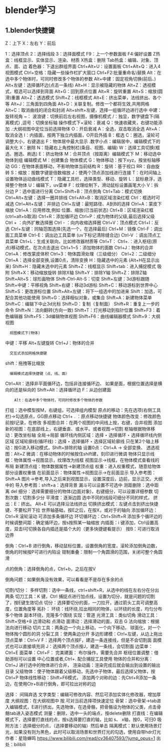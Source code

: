 # blender学习

## 1.blender快捷键
Z：上下   X：左右  Y：前后

1：选择顶点
2：选择线段
3：选择面模式
F9：上一个参数面板
F4:偏好设置
Z热盒：线框显示、实体显示、渲染、材质
X热盒：删除
Tab热盒：编辑、对象、顶点、面、边
      着色器：下退出群组界面
Ctrl+Alt+U：设置面板
Ctrl+Alt+Q：进入4视图模式
Ctrl+空格：隐藏一些操作栏扩大窗口
Ctrl+F2:批量重命名\替换
Alt：在选中多个物体时，可同时修改多个物体的参数
Alt+中建：固定视角切换(前后、)
Alt+左键：选择循环边(点击一条线)
Alt+H：显示被隐藏的物体
Alt+Z：透视模式，框选可以选择到背面
Alt+G：回到原点位置
Alt+R：旋转重置
Alt+S：缩放(圆滑)重置
Alt+Z：透选模式
Shift+Z：线框模式
Alt+E：挤出菜单，法线挤出、各个等
Alt+J：三角面到四角面
Alt+D：关联复制。修改一个都将生效,共用网格
Alt+C：取消曲线的闭合和封闭
Alt+shift+左键，选择一组循环边进行选中
中建：旋转视角
~： 波浪键：切换前后左右视图，摄像机模式
/：独显，数字键盘下(隔离模式)
,逗号：切换坐标轴
操作模式下+滚轮：衰减
Q：快速收藏夹，右键功能添加
.:大纲视图中定位当前选择物体
O：开启衰减
A：全选，双击取消全选
Alt+A：取消全选
I：内插面，按两下独立内插面，O开启外插
B：框选
C：圈选，滚轮可调整大小，右键退出
F：物体居中最大显示
.数字小点：编辑居中，编辑模式下的最大化
X：删除
N：隐藏右上角控制栏(条目、视图、编辑)
W：选择工具切换(框选、圈选、刷选)
E：挤出物体
M：合并顶点（按距离）编辑模式下
M：移动选中物体到组   编辑模式
M：创建集合  物体模式
G：物体移动：按下xyz，按坐标轴移动
GG：在物体表面移动，不影响物体当前结构
R：旋转：基于视口
RR：自由旋转
S：缩放：按数字键是倍数缩放
J：使两个顶点添加线进行连接
T：在时间轴上设置物体运动曲线模式
T：隐藏工具栏，选择类型、移动、旋转
L：鼠标悬浮，选择整个物体
U：编辑下，uv菜单
F：纹理绘制下，滑动鼠标设置画笔大小
V：拆分边
P：选中面进行分离
  Ctrl+Shift+B：顶点倒角
Ctrl+Tab：模式切换
Ctrl+Alt+左键：选择一圈并排线
Ctrl+Alt+B：取消区域渲染红框
Ctrl：框选时可减选
Ctrl+Alt+左键：并排边
Ctrl+左键：最短路径、A到B的选择
Ctrl+A：蒙皮下缩放
Ctrl+A：应用修改,例如 位置、缩放(已当前状态)
Ctrl+B：区域渲染红框(ctrl+alt+b取消)
Ctrl+R：添加循环边
Ctrl+P：成为物体的父级,最后选择父级
Ctrl  + ：向外扩散选择圈
Ctrl   - ：向内收缩选择圈
Ctrl+V：顶点模式
Ctrl+I：反选 
Ctrl+左键：同轴范围选择(先选一个，在选择最后)
Ctrl+M：镜像
Ctrl-F：调出面工具菜单
Ctrl-E：调出边工具菜单  (uv下标记清除缝合边)
Ctrl-V ：调出顶点工具菜单
Ctrl+L：生成关联向，比如修改器材质等
Ctrl+T：
Ctrl+.：进入枢纽(原点)移动模式，在次点击退出
Ctrl+1~5：添加物体的面数
Ctrl+J：物体的合并
Ctrl+A：修改蒙皮体积
Ctrl+3：物体圆滑处理（三级细分）
Ctrl+2：二级细分
Ctrl+A：选择全部变换,设置0点，清除变换
H：隐藏选中的元素 (Alt+H在显示出来)
Shift+H：隐藏未选中的元素
Shift+Z：线框显示
Shift+tab：进入捕捉模式 吸附
Shift+X：移动缩放旋转 排除X轴
Shift+Y：排除Y轴
Shift+Z：排除Z轴
Shift+Alt+S：球形画物体
Shift-Ctrl-Alt-S：切变
Shift+左键：3d游标跟随
Shift+中键：平移视角
Shift+右键：移动3d游标
Shift+C：移动游标到世界中心
Shift+S：更改游标位置
Shift+Alt+左键：将下一组选中的加进来
Shift：加选，可配合其他功能使用 
Shift+G：选择相似对象，或集合
Shift+A：新建物体菜单
Shift+C：编辑下中止3d光标
Shift+D：复制（复制面）
Shift+R：重复上一步的命令
Shift+N：法向翻转(方向一致)
Shift+T：灯光移动到指针位置
Shift+F3：着色编辑器
Shift+F5：3d编辑物体视图
Shift+F6：曲线编辑器模式
Shift+9：大纲视图
   

      视图模式下(物体)
  中键：平移
Alt+左键旋转
Ctrl+J：物体的合并
   

      交互式添加网格快捷键
  shift：拖拽等比缩放
     
 
      编辑模式选择快捷键（点、线、面）
  Ctrl+Alt：选择非平面循环边，包括非连接循环边、
如果是面，根据位置选择是横向的还是纵向的
  Shift+Alt：选择循环边
  F：从边创建面
   
        Alt：在选中多个物体时，可同时修改多个物体的参数
     
打组：选中模型按M，右键组，可选择组内模型
原点的移动：先在选项(右侧工具栏)->勾选原点，GG原点移动
Ctrl+ . ：原点移动快捷键
物体颜色改变：修改颜色前按I记录，在修改
多视图合并：在两个视图的中间线上按，右键，合并视图
添加新的视图：在底部线上，右键垂直、或水平。或者视图->切割
枢轴根据物体移动：更改坐标轴 全局->局部
循环线内侧区域：选择 ‣ 选择循环 ‣ 选择循环线内侧区域
区域轮廓线(循环线)：选择 ‣ 选择循环 ‣ 选择区域轮廓线
只在某2个轴上移动：按G进入移动模式，Shift+排除的轴
设置0点：Ctrl+A -> 全部变换、
透选视图：Alt+Z
微调：在移动物体的时候按住shift建，刻印进行微调
物体只显示线框：物体属性->视图显示，纹理改为线框
                                               视图显示->线框，在物体模式查看线的布局
新建顶点组：物体数据属性->新建顶点组
权重：进入权重模式，随意给物体部分设置权重值
在前面显示：物体属性->视图显示->在前面显示
导入参考图：Shift+A 图片->参考,导入之后来到视图显示，设置深度后，边前，显示正交。大纲中的
导入参考图：shift+a：选择背景
漏斗可以设置不可选中
测距删除：选中距离 del
细分：选择需要细分的物体(边面对象)，右键细分，可以设置详细参数
切割次数：切割多少分
平滑度：逐渐边圆 
选中不同的线段可细分不同的样式，
挤出：E：挤出。 Alt+E 可以选择沿法线挤出
    切换挤出模式：左键点击到挤出快捷键、不要松开下拉
    世界轴基础，按E之后，在按X，或对于的轴向
添加循环边：Ctrl+R  滚轮滚动  可添加多条循环边
环切循环边：Ctrl+Shift+R
添加多个循环边的时候调整间距：确定循环边，按s按照某一轴缩放
内插面：i 键添加，Ctrl设置高度，双击I可切换各自内插还是插个大的（更多快捷键看提示）
按B：可进行取消边界

    
倒角：Ctrl+B 进行倒角，移动鼠标位置，设置倒角的宽度，滚轮添加倒角边数，
           倒角的时候按P可进行内陷设
钳制重叠：限制一个角圆滑的范围，关闭可整个角圆滑

    
点的倒角：选择倒角的点，Ctrl+b，之后在按V 

倒角问题：如果倒角没有效果，可以看看是不是存在多余的点

切割/切分：
       多样切割：选中一条线，ctrl+shift+R，从选中的线在左右分在分出两条
 切刀工具：K 键，Ctrl 捕捉点进行加点线，设置为切分，就是问题的切割了，按E键生效切点
   切分：选择要切分的面，一刀拉开，通过箭头工具可调整高度，位置角度等
拓扑：
环绕：线环绕,拉出相同的物体，以环绕的长度，均匀分布多个物体
          副本环绕，克隆多个围绕
    实现：管道
光滑工具：类似切角
滑动工具：Shift+空格+8  边滑动和 点滑动
                  面滑动：选择滑动的面，双击 G
法向缩放：根据法向进行移动
切片工具：两条边一个向上移动，一个向下移动，
                  球面化，对一个物体掏个圆形的洞
分裂工具：使两条边分开
多边形建模：Ctrl+左键，从边上拖出
顶点菜单：Ctrl+V
               F：选择两个顶点按F，建造一条连接线，但是不会切割面
                      面模式也可以直接填充洞
               J：选择两个顶点按J，建造一条线，会切割面
边菜单：Ctrl+E
面菜单：Ctrl+F：
完美建面：
布尔操作，需要先合并
枢纽位置调整：借助游标可以设置 中心位置或者,Ctrl+. 配合捕捉工具使用
物体的合并和分离：Ctrl+J 进行选中的物体进行合并，
渲染动画：渲染完成后就会输出到设置的输出目录
父级物体：使子物体跟着父级移动，先选中子物体，最后选择父物体，按 Ctrl+P
物体线性移动：Shift+F6模式，
添加两个对称的边：先Ctrl+R添加一条边，在使用Ctr+B进行倒角，即可拉出对称的边

选择：
间隔弃选
文字类型：编辑可修改内容、然后可添加实体化修改器，增加厚度
大纲视图：在大纲视图中 按.可对当前选择项快速定位
骨架：选中骨架->tab进入编辑模式，E进行挤出，先选物体，在选骨骼，把骨骼设为物体的父类，点击骨骼tab进入姿态模式
测量：删除，选中一头的端点，按delete删除
打直线：在编辑模式下，选择要打直线的点，按s选择要打直的轴，比如 s、 x轴，按0，可归0
 	吸附方法：选择细分的点，（选择要移动的轴）然后单击
隔离模式：默认使用场景灯光，如果没有则为黑色，此时可以取消场景和世界灯光的勾选，使用自带hdr灯光 作者：星隐蝉鸣 https://www.bilibili.com/read/cv36407593/?jump_opus=1 出处：bilibili